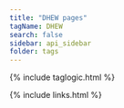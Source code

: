 ```yaml
---
title: "DHEW pages"
tagName: DHEW
search: false
sidebar: api_sidebar
folder: tags
---
```

{% include taglogic.html %}

{% include links.html %}
